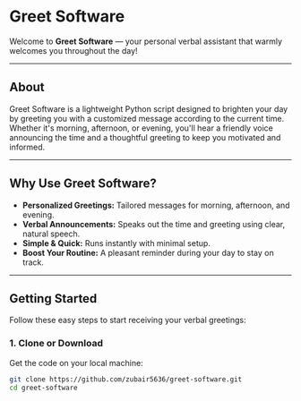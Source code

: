 # Greet Software

Welcome to **Greet Software** — your personal verbal assistant that warmly welcomes you throughout the day!

---

## About

Greet Software is a lightweight Python script designed to brighten your day by greeting you with a customized message according to the current time. Whether it's morning, afternoon, or evening, you'll hear a friendly voice announcing the time and a thoughtful greeting to keep you motivated and informed.

---

## Why Use Greet Software?

- **Personalized Greetings:** Tailored messages for morning, afternoon, and evening.
- **Verbal Announcements:** Speaks out the time and greeting using clear, natural speech.
- **Simple & Quick:** Runs instantly with minimal setup.
- **Boost Your Routine:** A pleasant reminder during your day to stay on track.

---

## Getting Started

Follow these easy steps to start receiving your verbal greetings:

### 1. Clone or Download

Get the code on your local machine:

```bash
git clone https://github.com/zubair5636/greet-software.git
cd greet-software
